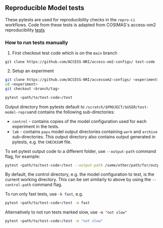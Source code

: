 ## Reproducible Model tests

These pytests are used for reproducibility checks in the `repro-ci` workflows. Code from these tests is adapted from COSIMAS's access-om2 
reproducibility [tests](https://github.com/COSIMA/access-om2/blob/master/test/test_bit_reproducibility.py)

### How to run tests manually

1. First checkout test code which is on the `main` branch
```
git clone https://github.com/ACCESS-NRI/access-om2-configs/ test-code
```

2. Setup an experiment
```sh
git clone https://github.com/ACCESS-NRI/accessom2-configs/ <experiment>
cd <experiment>
git checkout <branch/tag>

pytest <path/to/test-code>/test
```

Output directory from pytests default to `/scratch/$PROJECT/$USER/test-model-repro`and contains the following sub-directories:
- `control` - contains copies of the model configuration used for each experiment in the tests.
- `lab` - contains `payu` model output directories containing `work` and `archive`
    sub-directories.
This output directory also contains output generated in pytests, e.g.
the `CHECKSUM` file.

To set pytest output code to a different folder, use `--output-path` command flag, for example:

```sh
pytest <path/to/test-code>/test --output-path /some/other/path/for/output
```

By default, the control directory, e.g. the model configuration to test, is the current working directory. This can be set similarly to above by using the 
`--control-path` command flag.

To run only fast tests, use `-k fast`, e.g.

```sh
pytest <path/to/test-code>/test -m fast
```

Alternatively to not run tests marked slow, use `-m "not slow"`
```sh
pytest <path/to/test-code>/test -m "not slow"
```